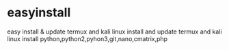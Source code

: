 # easyinstall
easy install & update termux and kali linux
install and update termux and kali linux
install python,python2,pyhon3,git,nano,cmatrix,php
